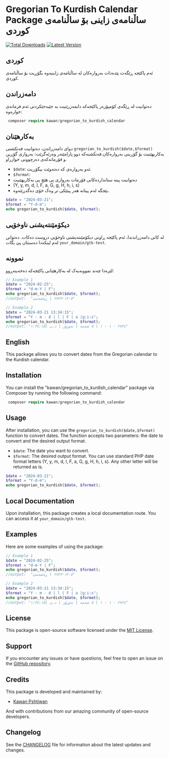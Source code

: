 # Gregorian To Kurdish Calendar Package ساڵنامەی زاینی بۆ ساڵنامەی کوردی
[![Total Downloads](https://img.shields.io/packagist/dt/kawan/gregorian_to_kurdish_calendar)](https://packagist.org/packages/kawan/gregorian_to_kurdish_calendar)
[![Latest Version](https://img.shields.io/packagist/v/kawan/gregorian_to_kurdish_calendar)](https://packagist.org/packages/kawan/gregorian_to_kurdish_calendar)

## کوردی

ئەم پاکێجە ڕێگەت پێدەدات بەروارەکان لە ساڵنامەی زاینیەوە بگۆڕیت بۆ ساڵنامەی کوردی.

## دامەزراندن

دەتوانیت لە ڕێگەی کۆمپۆزەر پاکێجەکە دابمەزرێنیت بە جێبەجێکردنی ئەم فرمانەی خوارەوە:

   ```php
    composer require kawan/gregorian_to_kurdish_calendar
   ```

## بەکارهێنان

دوای دامەزراندن، دەتوانیت فەنکشنی `gregorian_to_kurdish($date,$format)` بەکاربهێنیت بۆ گۆڕینی بەروارەکان.فەنکشنەکە دوو پارامێتەر وەرئەگرێت: بەرواری گۆڕین و فۆرماتەکەی دەرچوونی خوازراو. 

   - `$date`:
    ئەو بەروارەی کە دەتەوێت بیگۆڕیت.
   - `$format`:
   - دەتوانیت پیتە ستانداردەکانی فۆرمات بەرواری پی هێچ پی بەکاربهێنیت 
   - (Y, y, m, d, l, F, a, G, g, H, h, i, s)
   -  بێجگە لەم پیتانە هەر پیتێکی تر وەک خۆی دەگەڕێتەوە.


```php
$date = "2024-03-21";
$format = "Y-d-m";
echo gregorian_to_kurdish($date, $format);
```

## دیکۆمێنتەیشنی ناوخۆیی

لە کاتی دامەزراندندا، ئەم پاکێجە ڕاوتی دیکۆمێنتەیشنی ناوخۆیی دروست دەکات. دەتوانن لەم لینکەدا دەستتان پێ بگات 
`your_domain/gtk-test`.

## نموونە

لێرەدا چەند نموونەیەک لە بەکارهێنانی پاکێجەکە دەخەینەڕوو:


```php
// Example 1
$date = "2024-02-25";
$format = "d-m-Y | F";
echo gregorian_to_kurdish($date, $format);
//output:  "٥-١٢-٢٧٢٣ | ڕەشەمێ" 

// Example 2
$date = "2024-03-21 13:34:15";
$format = "Y - m - d | l | F | a |g:i:s";
echo gregorian_to_kurdish($date, $format);
//output: "٢٧٢٤ - ١ - ١ | ٥ شەمە | نەورۆز | د.ن |١:٣٤:١٥"
```


## English

This package allows you to convert dates from the Gregorian calendar to the Kurdish calendar.


## Installation

You can install the "kawan/gregorian_to_kurdish_calendar" package via Composer by running the following command:

   ```php
    composer require kawan/gregorian_to_kurdish_calendar
   ```
## Usage

After installation, you can use the `gregorian_to_kurdish($date,$format)` function to convert dates. The function accepts two parameters: the date to convert and the desired output format.
   - `$date`: The date you want to convert.
   - `$format`: The desired output format. You can use standard PHP date format letters (Y, y, m, d, l, F, a, G, g, H, h, i, s). Any other letter will be returned as is.
```php
$date = "2024-03-21";
$format = "Y-d-m";
echo gregorian_to_kurdish($date, $format);
```

## Local Documentation

Upon installation, this package creates a local documentation route. You can access it at `your_domain/gtk-test`.

## Examples

Here are some examples of using the package:

```php
// Example 1
$date = "2024-02-25";
$format = "d-m-Y | F";
echo gregorian_to_kurdish($date, $format);
//output:  "٥-١٢-٢٧٢٣ | ڕەشەمێ" 

// Example 2
$date = "2024-03-21 13:34:15";
$format = "Y - m - d | l | F | a |g:i:s";
echo gregorian_to_kurdish($date, $format);
//output: "٢٧٢٤ - ١ - ١ | ٥ شەمە | نەورۆز | د.ن |١:٣٤:١٥"
```

## License

This package is open-source software licensed under the [MIT License](LICENSE).


## Support

If you encounter any issues or have questions, feel free to open an issue on the [GitHub repository](https://github.com/kawan97/gregorian_to_kurdish_calendar_GTK/issues).

## Credits

This package is developed and maintained by:

- [Kawan Pshtiwan](https://github.com/kawan97)

And with contributions from our amazing community of open-source developers.

## Changelog

See the [CHANGELOG](CHANGELOG.md) file for information about the latest updates and changes.
